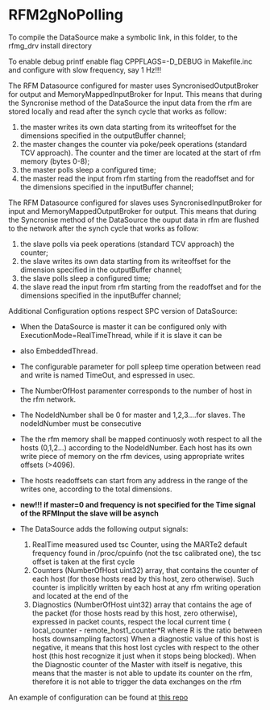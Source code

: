 # RFM2gNoPolling
To compile the DataSource  make a symbolic link, in this  folder, to the rfmg_drv install directory


To enable debug printf enable flag CPPFLAGS=-D_DEBUG in Makefile.inc and configure  with slow frequency, say  1 Hz!!!

 
The RFM Datasource configured for master uses SyncronisedOutputBroker for output and MemoryMappedInputBroker
for Input. This means that during the Syncronise method of the DataSource the input data from the rfm are stored locally and read
after the synch cycle that works as follow:

1. the master writes its own data starting from its writeoffset for the dimensions specified in the outputBuffer channel;
2. the master changes the counter via poke/peek operations (standard TCV approach). The counter and the timer are located at the start of rfm memory (bytes 0-8);
3. the master polls sleep a configured time;
4. the master read the input from rfm starting from the readoffset and for the dimensions specified in the inputBuffer channel;

The RFM Datasource configured for slaves uses SyncronisedInputBroker for input and MemoryMappedOutputBroker
for output. This means that during the Syncronise method of the DataSource the ouput data in rfm are flushed to the network after 
the synch cycle that works as follow:

1. the slave polls via  peek operations (standard TCV approach) the counter;
2. the slave writes its own data starting from its writeoffset for the dimension specified in the outputBuffer channel;
3. the slave polls sleep a configured time;
4. the slave read the input from rfm starting from the readoffset and for the dimensions specified in the inputBuffer channel;

Additional Configuration options respect SPC version of DataSource:
* When the DataSource is master it can be configured only with ExecutionMode=RealTimeThread, while if it is slave it can be 
* also EmbeddedThread.
* The configurable parameter for poll spleep time operation between read and write is named  TimeOut, and espressed in usec.
* The NumberOfHost paramenter corresponds to the number of host in the rfm network.
* The NodeIdNumber shall be 0 for master and 1,2,3....for slaves. The nodeIdNumber must be consecutive
* The the rfm memory shall be mapped continuosly woth respect to all the hosts (0,1,2...) according to the NodeIdNumber. Each host has its own write piece of memory on the rfm devices, using appropriate writes offsets (>4096).
* The hosts readoffsets can start from any address in the range of the writes one, according to the total dimensions.
* <b>new!!! if  master=0 and frequency is not specified for the Time signal of the RFMInput the slave will be asynch</b>


* The DataSource adds the following output signals:
  1. RealTime measured used tsc Counter, using the MARTe2 default frequency found in /proc/cpuinfo (not the tsc calibrated one), the tsc offset is taken at the first cycle
  2. Counters (NumberOfHost uint32) array, that contains the counter of each host (for those hosts read by this host, zero otherwise). Such counter is implicitly written by each host at any rfm writing operation and located at the end of the 
  3. Diagnostics  (NumberOfHost uint32) array that contains the age of the packet (for those hosts read by this host, zero otherwise), expressed  in packet counts, respect the local current time ( local_counter - remote_host1_counter*R where R is the ratio between hosts downsampling factors)
     When a diagnostic value of this host is negative, it means that this host lost cycles with respect to the other host (this host recognize it just when it stops being blocked).
     When the Diagnostic counter of the Master with itself is negative, this means that the master is not able to update its counter on the rfm, therefore it is not able to trigger the data exchanges on the rfm   


 
An example of configuration can be found at [this repo](https://github.com/LucBonc/RFM2gNoPollingConfigurations_Trees)
